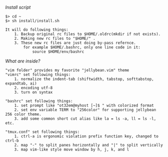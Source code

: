 *Install script*
    
    $> cd ~
    $> sh install/install.sh

    It will do following things:
        1. Backup original rc files to $HOME/.oldrc(mkdir if not exists).
        2. Making new rc files to "$HOME/" .
        3. These new rc files are just doing by-pass refernce.
            for example $HOME/.bashrc, only one line code in it:
                source $HOME/env/bashrc

*What are inside?*
	
    "vim folder" provides my favorite "jellybean.vim" theme
    "vimrc" set following things:
    	1. normalize the indent-tab (shiftwidth, tabstop, softtabstop, expandtab, ai)
        2. encoding utf-8
        3. turn on syntax

    "bashrc" set following things:
        1. set prompt like "ot32em@myhost [~]$ " with colorized format
        2. set env variable TERM to "256color" for supporting jellybean 256 color theme.
        3. add some common short cut alias like la = ls -a, ll = ls -l, etc.

    "tmux.conf" set following things:
        1. ctrl-a is ergonomic violation prefix function key, changed to ctrl-b
        2. map "-" to split panes horizontally and "|" to split vertically
        3. map vim-like style move window by h, j, k, and l 
